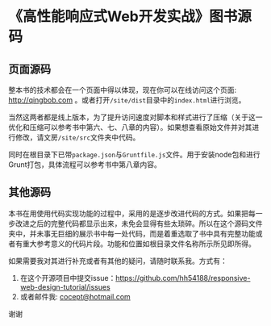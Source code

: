 # 《高性能响应式Web开发实战》图书源码

## 页面源码

整本书的技术都会在一个页面中得以体现，现在你可以在线访问这个页面: http://qingbob.com 。或者打开`/site/dist`目录中的`index.html`进行浏览。

当然这两者都是线上版本，为了提升访问速度对脚本和样式进行了压缩（关于这一优化和压缩可以参考书中第六、七、八章的内容）。如果想查看原始文件并对其进行修改，请文房`/site/src`文件夹中代码。

同时在根目录下已带`package.json`与`Gruntfile.js`文件。用于安装node包和进行Grunt打包，具体流程可以参考书中第八章内容。

## 其他源码

本书在用使用代码实现功能的过程中，采用的是逐步改进代码的方式。如果把每一步改进之后的完整代码都显示出来，未免会显得有些太琐碎。所以在这个源码文件夹中，并未事无巨细的展示书中每一处代码，而是着重选取了书中具有完整功能或者有重大参考意义的代码片段。功能和位置如根目录文件名称所示所见即所得。

如果需要我对其进行补充或者有其他的疑问，请随时联系我。方式有：

1. 在这个开源项目中提交issue：https://github.com/hh54188/responsive-web-design-tutorial/issues
2. 或者邮件我: cocept@hotmail.com

谢谢